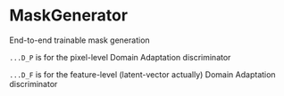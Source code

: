 # MaskGenerator
End-to-end trainable mask generation


`...D_P` is for the pixel-level Domain Adaptation discriminator

`...D_F` is for the feature-level (latent-vector actually) Domain Adaptation discriminator
